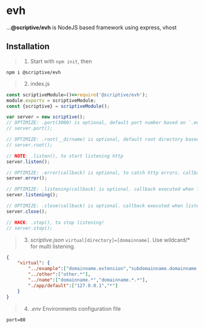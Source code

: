 # evh

...**@scriptive/evh** is NodeJS based framework using express, vhost

## Installation

> 1. Start with `npm init`, then

```shell
npm i @scriptive/evh
```

> 2. index.js

```js
const scriptiveModule=()=>require('@scriptive/evh');
module.exports = scriptiveModule;
const {scriptive} = scriptiveModule();

var server = new scriptive();
// OPTIMIZE: .port(3000) is optional, default port number based on `.env`
// server.port();

// OPTIMIZE: .root(__dirname) is optional, default root directory based `process.mainModule.paths`
// server.root();

// NOTE: .listen(), to start listening http
server.listen();

// OPTIMIZE: .error(callback) is optional, to catch http errors. callback executed when http errors found!
server.error();

// OPTIMIZE: .listening(callback) is optional. callback executed when listening process.
server.listening();

// OPTIMIZE: .close(callback) is optional. callback executed when listening is stop.
server.close();

// HACK: .stop(), to stop listening!
// server.stop();
```

> 3. *scriptive.json* `virtual[directory]=[domainname]`. Use wildcard/* for multi listening.

```json
{
	"virtual": {
		"../example":["domainname.extension","subdomainname.domainname.extension"],
		"../other":["other.*"],
		"../name":["domainname.*","domainname.*.*"],
		"./app/default":["127.0.0.1","*"]
	}
}
```

> 4. *.env* Environments configuration file

```
port=80
```